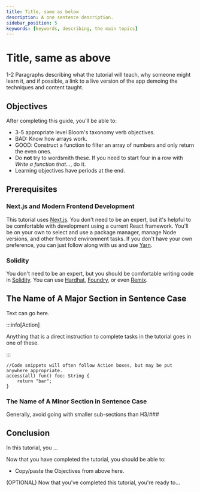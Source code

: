 ```yaml
---
title: Title, same as below
description: A one sentence description.
sidebar_position: 5
keywords: [keywords, describing, the main topics]
---
```


# Title, same as above

1-2 Paragraphs describing what the tutorial will teach, why someone might learn it, and if possible, a link to a live version of the app demoing the techniques and content taught.

## Objectives

After completing this guide, you'll be able to:

* 3-5 appropriate level Bloom's taxonomy verb objectives.
* BAD: Know how arrays work.
* GOOD: Construct a function to filter an array of numbers and only return the even ones.
* Do **not** try to wordsmith these.  If you need to start four in a row with _Write a function that..._, do it.
* Learning objectives have periods at the end.

## Prerequisites

### Next.js and Modern Frontend Development

This tutorial uses [Next.js].  You don't need to be an expert, but it's helpful to be comfortable with development using a current React framework.  You'll be on your own to select and use a package manager, manage Node versions, and other frontend environment tasks.  If you don't have your own preference, you can just follow along with us and use [Yarn].

### Solidity

You don't need to be an expert, but you should be comfortable writing code in [Solidity].  You can use [Hardhat], [Foundry], or even [Remix].

## The Name of A Major Section in Sentence Case

Text can go here.

:::info[Action]

Anything that is a direct instruction to complete tasks in the tutorial goes in one of these.

:::

```cadence
//Code snippets will often follow Action boxes, but may be put anywhere appropriate.
access(all) fun() foo: String {
	return "bar";
}
```

### The Name of A Minor Section in Sentence Case

Generally, avoid going with smaller sub-sections than H3/###

## Conclusion

In this tutorial, you ...

Now that you have completed the tutorial, you should be able to:

* Copy/paste the Objectives from above here.


(OPTIONAL) Now that you've completed this tutorial, you're ready to...

<!-- Relative links, will not render on page -->
[Cadence]: https://cadence-lang.org/docs
[Next.js]: https://nextjs.org/docs/app/getting-started/installation
[Yarn]: https://yarnpkg.com
[Solidity]: https://soliditylang.org/
[Hardhat]: ./hardhat.md
[Foundry]: ./foundry.md
[Remix]: ./remix.md
